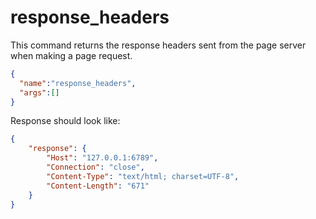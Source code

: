 response_headers
========
This command returns the response headers sent from the page server when making a page request.

```json
{
  "name":"response_headers",
  "args":[]
}
```
Response should look like:
```json
{
    "response": {
        "Host": "127.0.0.1:6789",
        "Connection": "close",
        "Content-Type": "text/html; charset=UTF-8",
        "Content-Length": "671"
    }
}
```
